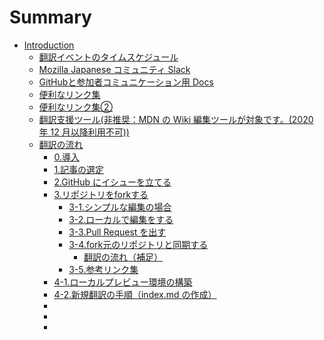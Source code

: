 # Summary

* [Introduction](README.md)
  * [翻訳イベントのタイムスケジュール](time-schedule.md)
  * [Mozilla Japanese コミュニティ  Slack](community-slack.md)
  * [GitHubと参加者コミュニケーション用 Docs](communication.md)
  * [便利なリンク集](link-1.md)
  * [便利なリンク集②](link-2.md)
  * [翻訳支援ツール(非推奨：MDN の Wiki 編集ツールが対象です。(2020 年 12 月以降利用不可))](deprecated-tools.md)
  * [翻訳の流れ](translation-flow.md)
    * [0.導入](translation-introduction.md)
    * [1.記事の選定](select-articles.md)
    * [2.GitHub にイシューを立てる](git-issue.md)
    * [3.リポジトリをforkする](repository-fork.md)
      * [3-1.シンプルな編集の場合](simple-edits.md)
      * [3-2.ローカルで編集をする](local-edits.md)
      * [3-3.Pull Request を出す](pull-request.md)
      * [3-4.fork元のリポジトリと同期する](synchronize-forked-repository.md)
        * [翻訳の流れ（補足）](supplement.md)
      * [3-5.参考リンク集](link.md)
    * [4-1.ローカルプレビュー環境の構築](local-dev.md)
    * [4-2.新規翻訳の手順（index.md の作成）](new-translation-procedure.md)
    * [](xxxx.md)
    * [](xxxx.md)
    * [](xxxx.md)

